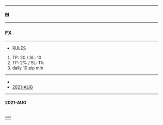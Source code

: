 
---

#### [M](https://github.com/ttltrk/TTT/blob/master/menu.md)

---

### FX

---

- RULES

1. TP: 20 / SL: 10
2. TP: 2% / SL: 1%
3. daily 10 pip min 

---

* [](#)
* [2021-AUG](#2021-AUG)

---

#### 2021-AUG

```

```

[^^^](#FX)
